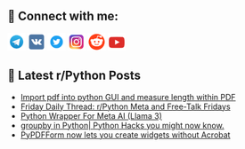 ## 🔎 Connect with me:
[<img src="https://github.com/bullbesh/bullbesh/blob/main/images/Telegram.png" width="32" height="32" />](https://t.me/bullbesh)
[<img src="https://github.com/bullbesh/bullbesh/blob/main/images/VK.png" width="32" height="32" />](https://vk.com/bullbesh)
[<img src="https://github.com/bullbesh/bullbesh/blob/main/images/Twitter.png" width="32" height="32" />](https://twitter.com/bullbesh1)
[<img src="https://github.com/bullbesh/bullbesh/blob/main/images/Instagram.png" width="32" height="32" />](https://www.instagram.com/bullbesh)
[<img src="https://github.com/bullbesh/bullbesh/blob/main/images/Reddit.png" width="32" height="32" />](https://www.reddit.com/user/bullbesh)
[<img src="https://github.com/bullbesh/bullbesh/blob/main/images/YouTube.png" width="32" height="32" />](https://www.youtube.com/channel/UCtfjRs6uzgq5mfm8S06WTcg)

## 📕 Latest r/Python Posts
<!-- BLOG-POST-LIST:START -->
- [Import pdf into python GUI and measure length within PDF](https://www.reddit.com/r/Python/comments/1c7r9at/import_pdf_into_python_gui_and_measure_length/)
- [Friday Daily Thread: r/Python Meta and Free-Talk Fridays](https://www.reddit.com/r/Python/comments/1c7ir92/friday_daily_thread_rpython_meta_and_freetalk/)
- [Python Wrapper For Meta AI &lpar;Llama 3&rpar;](https://www.reddit.com/r/Python/comments/1c7ftf6/python_wrapper_for_meta_ai_llama_3/)
- [groupby in Python| Python Hacks you might now know.](https://www.reddit.com/r/Python/comments/1c7dyn0/groupby_in_python_python_hacks_you_might_now_know/)
- [PyPDFForm now lets you create widgets without Acrobat](https://www.reddit.com/r/Python/comments/1c7aioh/pypdfform_now_lets_you_create_widgets_without/)
<!-- BLOG-POST-LIST:END -->
